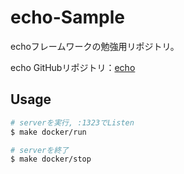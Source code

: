 # echo-Sample

echoフレームワークの勉強用リポジトリ。

echo GitHubリポジトリ：[echo](https://github.com/labstack/echo)

## Usage

```bash
# serverを実行, :1323でListen
$ make docker/run

# serverを終了
$ make docker/stop
```